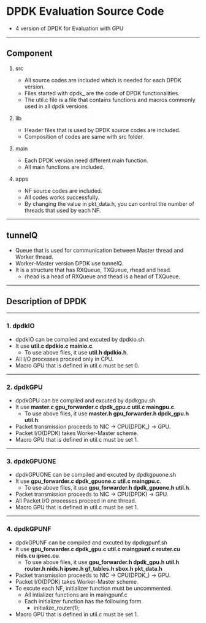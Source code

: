 # DPDK Evaluation Source Code

* 4 version of DPDK for Evaluation with GPU

---
## Component

1. src
	* All source codes are included which is needed for each DPDK version.
	* Files started with dpdk\_ are the code of DPDK functionalities.
	* The util.c file is a file that contains functions and macros commonly used in all dpdk versions.

2. lib 
	* Header files that is used by DPDK source codes are included.
	* Composition of codes are same with src folder.

3. main
	* Each DPDK version need different main function.
	* All main functions are included.

4. apps
	* NF source codes are included.
	* All codes works successfully.
	* By changing the value in pkt\_data.h, you can control the number of threads that used by each NF.

---
## tunnelQ

* Queue that is used for communication between Master thread and Worker thread.
* Worker\-Master version DPDK use tunnelQ.
* It is a structure that has RXQueue, TXQueue, rhead and head.
	* rhead is a head of RXQueue and thead is a head of TXQueue.

---
## Description of DPDK

---
### 1. dpdkIO

* dpdkIO can be compiled and excuted by dpdkio.sh.
* It use **util.c dpdkio.c mainio.c**.
	* To use above files, it use **util.h dpdkio.h**.
* All I/O processes proceed only in CPU.
* Macro GPU that is defined in util.c must be set 0.

---
### 2. dpdkGPU

* dpdkGPU can be compiled and excuted by dpdkgpu.sh
* It use **master.c gpu_forwarder.c dpdk_gpu.c util.c maingpu.c**.
	* To use above files, it use **master.h gpu_forwarder.h dpdk_gpu.h util.h**.
* Packet transmission proceeds to NIC \-> CPU\(DPDK\_) \-> GPU.
* Packet I/O\(DPDK\) takes Worker\-Master scheme.
* Macro GPU that is defined in util.c must be set 1.

---
### 3. dpdkGPUONE

* dpdkGPUONE can be compiled and excuted by dpdkgpuone.sh
* It use **gpu_forwarder.c dpdk_gpuone.c util.c maingpu.c**.
	* To use above files, it use **gpu_forwarder.h dpdk_gpuone.h util.h**.
* Packet transmission proceeds to NIC \-> CPU\(DPDK\) \-> GPU.
* All Packet I/O processes proceed in one thread.
* Macro GPU that is defined in util.c must be set 1.

---
### 4. dpdkGPUNF

* dpdkGPUNF can be compiled and excuted by dpdkgpunf.sh
* It use **gpu_forwarder.c dpdk_gpu.c util.c maingpunf.c router.cu nids.cu ipsec.cu**.
	* To use above files, it use **gpu_forwarder.h dpdk_gpu.h util.h router.h nids.h ipsec.h gf\_tables.h  sbox.h pkt_data.h**
* Packet transmission proceeds to NIC \-> CPU\(DPDK\_) \-> GPU.
* Packet I/O\(DPDK\) takes Worker\-Master scheme.
* To excute each NF, initializer function must be uncommented.
	* All intializer functions are in maingpunf.c
	* Each initializer function has the following form.
		* initialize\_router\(1\); 
* Macro GPU that is defined in util.c must be set 1.

